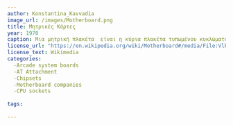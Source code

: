 ```yaml
---
author: Konstantina_Kavvadia
image_url: /images/Motherboard.png
title: Μητρικές Κάρτες
year: 1970
caption: Μια μητρική πλακέτα  είναι η κύρια πλακέτα τυπωμένου κυκλώματος  γενικά υπολογιστές σκοπού και άλλα επεκτάσιμα συστήματα. Κρατάει και επιτρέπει την επικοινωνία μεταξύ πολλών από τα κρίσιμα ηλεκτρονικά στοιχεία ενός συστήματος, όπως η κεντρική μονάδα επεξεργασίας  και η μνήμη , και παρέχει συνδέσμους για άλλα περιφερειακά. 
license_url: "https://en.wikipedia.org/wiki/Motherboard#/media/File:Vlb.jpg" 
license_text: Wikimedia 
categories:
  -Arcade system boards
  -AT Attachment
  -Chipsets
  -Motherboard companies
  -CPU sockets
  
tags:
 
---
```

